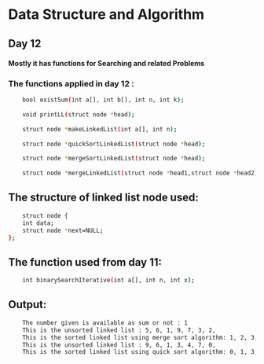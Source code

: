 # Data Structure and Algorithm

## Day 12

#### Mostly it has functions for Searching and related Problems

### The functions applied in day 12 :
```sh
    bool existSum(int a[], int b[], int n, int k);
    
    void printLL(struct node *head);
    
    struct node *makeLinkedList(int a[], int n);
    
    struct node *quickSortLinkedList(struct node *head);
    
    struct node *mergeSortLinkedList(struct node *head);
    
    struct node *mergeLinkedList(struct node *head1,struct node *head2);  

```

## The structure of linked list node used:
```sh
    struct node {
    int data;
    struct node *next=NULL;
};
```

## The function used from day 11:
```sh
    int binarySearchIterative(int a[], int n, int x);
```

## Output:
```sh
    The number given is available as sum or not : 1
    This is the unsorted linked list : 5, 6, 1, 9, 7, 3, 2, 
    This is the sorted linked list using merge sort algorithm: 1, 2, 3, 5, 6, 7, 9, 
    This is the unsorted linked list : 9, 6, 1, 3, 4, 7, 0, 
    This is the sorted linked list using quick sort algorithm: 0, 1, 3, 4, 6, 7, 9, 

```
